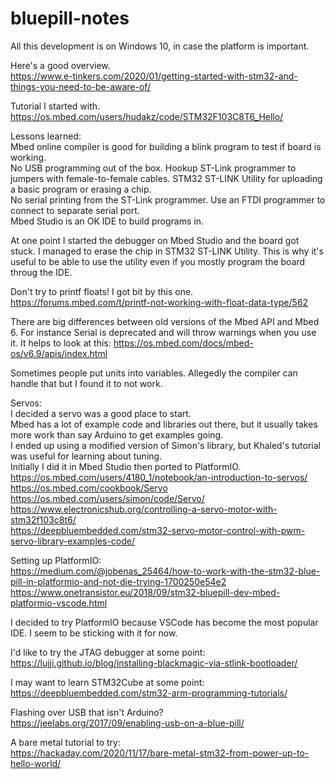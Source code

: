 # bluepill-notes
All this development is on Windows 10, in case the platform is important.

Here's a good overview.\
https://www.e-tinkers.com/2020/01/getting-started-with-stm32-and-things-you-need-to-be-aware-of/

Tutorial I started with.\
https://os.mbed.com/users/hudakz/code/STM32F103C8T6_Hello/

Lessons learned:\
Mbed online compiler is good for building a blink program to test if board is working.\
No USB programming out of the box. Hookup ST-Link programmer to jumpers with female-to-female cables. STM32 ST-LINK Utility for uploading a basic program or erasing a chip.\
No serial printing from the ST-Link programmer. Use an FTDI programmer to connect to separate serial port.\
Mbed Studio is an OK IDE to build programs in.

At one point I started the debugger on Mbed Studio and the board got stuck. I managed to erase the chip in STM32 ST-LINK Utility. This is why it's useful to be able to use the utility even if you mostly program the board throug the IDE.

Don't try to printf floats! I got bit by this one.
https://forums.mbed.com/t/printf-not-working-with-float-data-type/562

There are big differences between old versions of the Mbed API and Mbed 6.
For instance Serial is deprecated and will throw warnings when you use it.
It helps to look at this:
https://os.mbed.com/docs/mbed-os/v6.9/apis/index.html

Sometimes people put units into variables. Allegedly the compiler can handle that but I found it to not work.

Servos:\
I decided a servo was a good place to start.\
Mbed has a lot of example code and libraries out there, but it usually takes more work than say Arduino to get examples going.\
I ended up using a modified version of Simon's library, but Khaled's tutorial was useful for learning about tuning.\
Initially I did it in Mbed Studio then ported to PlatformIO.\
https://os.mbed.com/users/4180_1/notebook/an-introduction-to-servos/<br>
https://os.mbed.com/cookbook/Servo<br>
https://os.mbed.com/users/simon/code/Servo/<br>
https://www.electronicshub.org/controlling-a-servo-motor-with-stm32f103c8t6/<br>
https://deepbluembedded.com/stm32-servo-motor-control-with-pwm-servo-library-examples-code/

Setting up PlatformIO:\
https://medium.com/@jobenas_25464/how-to-work-with-the-stm32-blue-pill-in-platformio-and-not-die-trying-1700250e54e2<br>
https://www.onetransistor.eu/2018/09/stm32-bluepill-dev-mbed-platformio-vscode.html

I decided to try PlatformIO because VSCode has become the most popular IDE. I seem to be sticking with it for now.

I'd like to try the JTAG debugger at some point:\
https://lujji.github.io/blog/installing-blackmagic-via-stlink-bootloader/

I may want to learn STM32Cube at some point:\
https://deepbluembedded.com/stm32-arm-programming-tutorials/

Flashing over USB that isn't Arduino?\
https://jeelabs.org/2017/09/enabling-usb-on-a-blue-pill/

A bare metal tutorial to try:\
https://hackaday.com/2020/11/17/bare-metal-stm32-from-power-up-to-hello-world/
